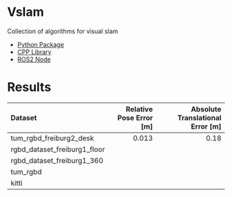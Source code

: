 # Vslam

Collection of algorithms for visual slam

* [Python Package](src/vslam/script/vslampy)
* [CPP Library](src/vslam)
* [ROS2 Node](src/ros)

# Results

| Dataset                       | Relative Pose Error [m] | Absolute Translational Error [m] |
| :---                          |                  ---:   |                             ---: |
| tum_rgbd_freiburg2_desk       |                   0.013 |                            0.18  |
| rgbd_dataset_freiburg1_floor  |                   
| rgbd_dataset_freiburg1_360    |   
| tum_rgbd                      |                         |                                  |
| kitti                         |                         |                                  |